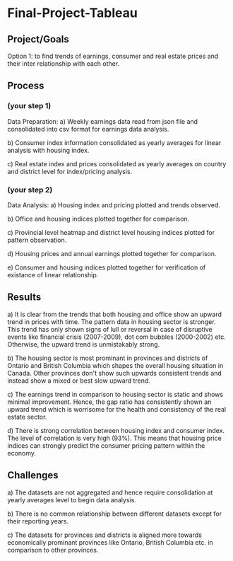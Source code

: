 # Final-Project-Tableau

## Project/Goals
Option 1: to find trends of earnings, consumer and real estate prices and their inter relationship with each other.

## Process
### (your step 1)
Data Preparation:
a) Weekly earnings data read from json file and consolidated into csv format for earnings data analysis.

b) Consumer index information consolidated as yearly averages for linear analysis with housing index.

c) Real estate index and prices consolidated as yearly averages on country and district level for index/pricing analysis.

### (your step 2)
Data Analysis:
a) Housing index and pricing plotted and trends observed.

b) Office and housing indices plotted together for comparison.

c) Provincial level heatmap and district level housing indices plotted for pattern observation.

d) Housing prices and annual earnings plotted together for comparison.

e) Consumer and housing indices plotted together for verification of existance of linear relationship.

## Results
a) It is clear from the trends that both housing and office show an upward trend in prices with time. The pattern data in housing sector is stronger. This trend has only shown signs of lull or reversal in case of disruptive events like financial crisis (2007-2009), dot com bubbles (2000-2002) etc. Otherwise, the upward trend is unmistakably strong.

b) The housing sector is most prominant in provinces and districts of Ontario and British Columbia which shapes the overall housing situation in Canada. Other provinces don't show such upwards consistent trends and instead show a mixed or best slow upward trend.

c) The earnings trend in comparison to housing sector is static and shows minimal improvement. Hence, the gap ratio has consistently shown an upward trend which is worrisome for the health and consistency of the real estate sector.

d) There is strong correlation between housing index and consumer index. The level of correlation is very high (93%). This means that housing price indices can strongly predict the consumer pricing pattern within the economy. 

## Challenges 
a) The datasets are not aggregated and hence require consolidation at yearly averages level to begin data analysis.

b) There is no common relationship between different datasets except for their reporting years.

c) The datasets for provinces and districts is aligned more towards economically prominant provinces like Ontario, British Columbia etc. in comparison to other provinces.
